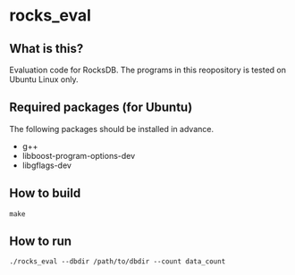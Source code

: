 # rocks_eval
## What is this?

Evaluation code for RocksDB.
The programs in this reopository is tested on Ubuntu Linux only.

## Required packages (for Ubuntu)

The following packages should be installed in advance.

- g++
- libboost-program-options-dev
- libgflags-dev

## How to build

```
make
```

## How to run

```
./rocks_eval --dbdir /path/to/dbdir --count data_count
```
